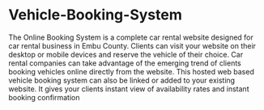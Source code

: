# Vehicle-Booking-System

The Online Booking System is a complete car rental website designed for car rental business in Embu County. Clients can visit your website on their desktop or mobile devices and reserve the vehicle of their choice. Car rental companies can take advantage of the emerging trend of clients booking vehicles online directly from the website. This hosted web based vehicle booking system can also be linked or added to your existing website. It gives your clients instant view of availability rates and instant booking confirmation
























